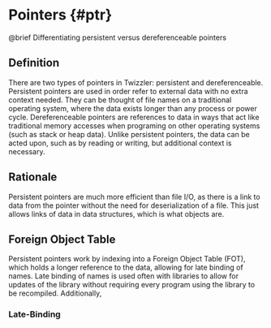 # Pointers {#ptr}
@brief Differentiating persistent versus dereferenceable pointers

<!-- Persistent pointers Page 10-12 of overview.pdf -->
## Definition

There are two types of pointers in Twizzler: persistent and dereferenceable. Persistent pointers are
used in order refer to external data with no extra context needed. They can be thought of file names
on a traditional operating system, where the data exists longer than any process or power cycle.
Dereferenceable pointers are references to data in ways that act like traditional memory accesses
when programing on other operating systems (such as stack or heap data). Unlike persistent pointers,
the data can be acted upon, such as by reading or writing, but additional context is necessary.

## Rationale

Persistent pointers are much more efficient than file I/O, as there is a link to data from the
pointer without the need for deserialization of a file. This just allows links of data in data
structures, which is what objects are.

## Foreign Object Table

Persistent pointers work by indexing into a Foreign Object Table (FOT), which holds a longer
reference to the data, allowing for late binding of names. Late binding of names is used often with
libraries to allow for updates of the library without requiring every program using the library to
be recompiled. Additionally, 

### Late-Binding
